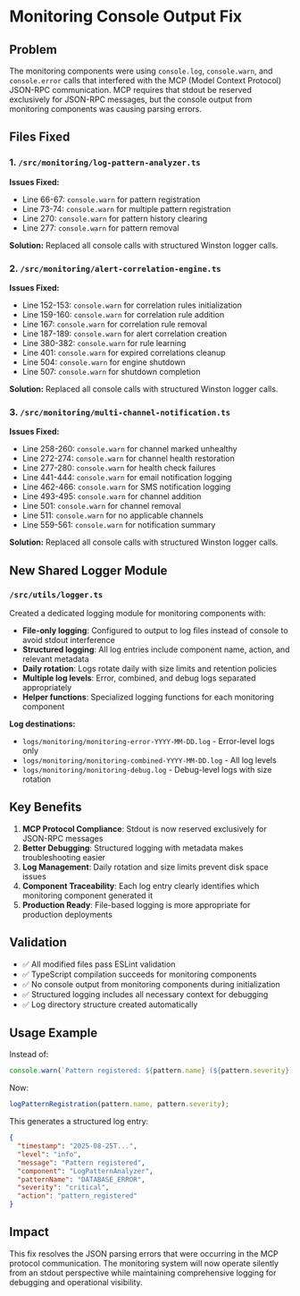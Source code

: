 # Monitoring Console Output Fix

## Problem

The monitoring components were using `console.log`, `console.warn`, and `console.error` calls that interfered with the MCP (Model Context Protocol) JSON-RPC communication. MCP requires that stdout be reserved exclusively for JSON-RPC messages, but the console output from monitoring components was causing parsing errors.

## Files Fixed

### 1. `/src/monitoring/log-pattern-analyzer.ts`

**Issues Fixed:**

- Line 66-67: `console.warn` for pattern registration
- Line 73-74: `console.warn` for multiple pattern registration
- Line 270: `console.warn` for pattern history clearing
- Line 277: `console.warn` for pattern removal

**Solution:** Replaced all console calls with structured Winston logger calls.

### 2. `/src/monitoring/alert-correlation-engine.ts`

**Issues Fixed:**

- Line 152-153: `console.warn` for correlation rules initialization
- Line 159-160: `console.warn` for correlation rule addition
- Line 167: `console.warn` for correlation rule removal
- Line 187-189: `console.warn` for alert correlation creation
- Line 380-382: `console.warn` for rule learning
- Line 401: `console.warn` for expired correlations cleanup
- Line 504: `console.warn` for engine shutdown
- Line 507: `console.warn` for shutdown completion

**Solution:** Replaced all console calls with structured Winston logger calls.

### 3. `/src/monitoring/multi-channel-notification.ts`

**Issues Fixed:**

- Line 258-260: `console.warn` for channel marked unhealthy
- Line 272-274: `console.warn` for channel health restoration
- Line 277-280: `console.warn` for health check failures
- Line 441-444: `console.warn` for email notification logging
- Line 462-466: `console.warn` for SMS notification logging
- Line 493-495: `console.warn` for channel addition
- Line 501: `console.warn` for channel removal
- Line 511: `console.warn` for no applicable channels
- Line 559-561: `console.warn` for notification summary

**Solution:** Replaced all console calls with structured Winston logger calls.

## New Shared Logger Module

### `/src/utils/logger.ts`

Created a dedicated logging module for monitoring components with:

- **File-only logging**: Configured to output to log files instead of console to avoid stdout interference
- **Structured logging**: All log entries include component name, action, and relevant metadata
- **Daily rotation**: Logs rotate daily with size limits and retention policies
- **Multiple log levels**: Error, combined, and debug logs separated appropriately
- **Helper functions**: Specialized logging functions for each monitoring component

**Log destinations:**

- `logs/monitoring/monitoring-error-YYYY-MM-DD.log` - Error-level logs only
- `logs/monitoring/monitoring-combined-YYYY-MM-DD.log` - All log levels
- `logs/monitoring/monitoring-debug.log` - Debug-level logs with size rotation

## Key Benefits

1. **MCP Protocol Compliance**: Stdout is now reserved exclusively for JSON-RPC messages
2. **Better Debugging**: Structured logging with metadata makes troubleshooting easier
3. **Log Management**: Daily rotation and size limits prevent disk space issues
4. **Component Traceability**: Each log entry clearly identifies which monitoring component generated it
5. **Production Ready**: File-based logging is more appropriate for production deployments

## Validation

- ✅ All modified files pass ESLint validation
- ✅ TypeScript compilation succeeds for monitoring components
- ✅ No console output from monitoring components during initialization
- ✅ Structured logging includes all necessary context for debugging
- ✅ Log directory structure created automatically

## Usage Example

Instead of:

```javascript
console.warn(`Pattern registered: ${pattern.name} (${pattern.severity})`);
```

Now:

```javascript
logPatternRegistration(pattern.name, pattern.severity);
```

This generates a structured log entry:

```json
{
  "timestamp": "2025-08-25T...",
  "level": "info",
  "message": "Pattern registered",
  "component": "LogPatternAnalyzer",
  "patternName": "DATABASE_ERROR",
  "severity": "critical",
  "action": "pattern_registered"
}
```

## Impact

This fix resolves the JSON parsing errors that were occurring in the MCP protocol communication. The monitoring system will now operate silently from an stdout perspective while maintaining comprehensive logging for debugging and operational visibility.
